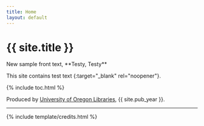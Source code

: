 ```yaml
---
title: Home
layout: default
---
```


<h1 class="text-center pt-2">{{ site.title }}</h1>

<div class="text-center pt-3" markdown="1">
New sample front text, **Testy, Testy**

This site contains test text {:target="_blank" rel="noopener"}.
</div>

{% include toc.html %}

Produced by [University of Oregon Libraries](https://library.uoregon.edu/), {{ site.pub_year }}.

------

{% include template/credits.html %}
